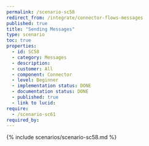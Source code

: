 ```yaml
---
permalink: /scenario-sc58
redirect_from: /integrate/connector-flows-messages
published: true
title: "Sending Messages"
type: scenario
toc: true
properties:
  - id: SC58
  - category: Messages
  - description:
  - customer: All
  - component: Connector
  - level: Beginner
  - implementation status: DONE
  - documentation status: DONE
  - published: true
  - link to lucid:
require:
  - /scenario-sc61
required_by:
---
```


{% include scenarios/scenario-sc58.md %}
